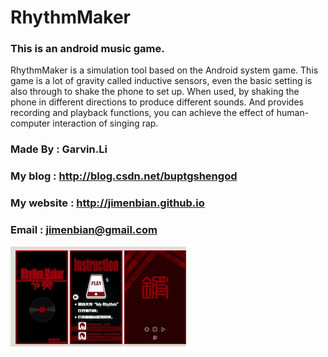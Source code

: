 RhythmMaker
==============

### This is an android music game.
RhythmMaker is a simulation tool based on the Android system game. This game is a lot of gravity called inductive sensors, even the basic setting is also through to shake the phone to set up. When used, by shaking the phone in different directions to produce different sounds. And provides recording and playback functions, you can achieve the effect of human-computer interaction of singing rap.
### Made By        :  Garvin.Li
### My blog        :  http://blog.csdn.net/buptgshengod
### My website     :  http://jimenbian.github.io
### Email          :  jimenbian@gmail.com
![K-means](/show.png)
